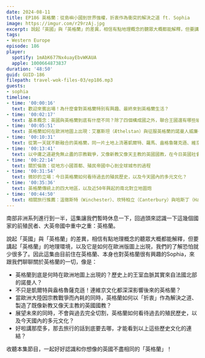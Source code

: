 ```yaml
---
date: 2024-08-11
title: EP186 英格蘭：從島嶼小國到世界強權，折衷作為衝突的解決之道 ft. Sophia
image: https://imgur.com/r29rzAj.jpg
excerpt: 說起「英國」與「英格蘭」的差異，相信有點地理概念的聽眾大概都能解釋，但要講起「英格蘭」的地理環境，以及它是如何在歐洲版圖上出現，我們的了解恐怕就少很多了。收聽本集節目，一起好好認識和你想像的英國不盡相同的「英格蘭」！
tags:
- Western Europe
episode: 186
player:
  spotify: 1mAbK677Nx4uayEbvWKAUA
  apple: 1000664873837
duration: '48:50'
guid: GUID-186
filepath: travel-wok-files-03/ep186.mp3
guests:
- sophia
timeline:
- time: '00:00:16'
  text: 歡迎來賓出場！為什麼會對英格蘭特別有興趣、最終來到英格蘭生活？
- time: '00:02:17'
  text: 基本概念：英國與英格蘭到底有什麼不同？除了四個構成國之外，聯合王國還有哪些組成部分？
- time: '00:05:51'
  text: 英格蘭如何在歐洲地圖上出現：艾塞斯坦（Æthelstan）與征服英格蘭的諾曼人威廉一世
- time: '00:10:31'
  text: 從第一天就不斷融合的英格蘭，同一片土地上流著凱爾特、羅馬、盎格魯薩克遜、維京與諾曼血統
- time: '00:13:41'
  text: 以中庸之道避免無止盡的宗教戰爭，又像新教又像天主教的英國國教，在今日英國社會中有多重要？
- time: '00:22:14'
  text: 關於倫敦：從地方小國首都、殖民帝國中心到全球城市的過程
- time: '00:31:54'
  text: 微妙的立場：今日英格蘭如何看待過去的殖民歷史，以及今天國內的多元文化？
- time: '00:35:36'
  text: 英格蘭傳統上的四大地區，以及近50年興起的南北對立地圖炮
- time: '00:44:50'
  text: 相關旅行推薦：溫徹斯特（Winchester）、坎特柏立（Canterbury）與哈斯丁（Hastings）
---
```

南部非洲系列進行到一半，這集讓我們暫時休息一下，回過頭來認識一下這幾個國家的前殖民者、大英帝國中重中之重：英格蘭。

說起「英國」與「英格蘭」的差異，相信有點地理概念的聽眾大概都能解釋，但要講起「英格蘭」的地理環境，以及它是如何在歐洲版圖上出現，我們的了解恐怕就少很多了。因此這集由目前住在英格蘭、本身也對英格蘭很有興趣的Sophia，來跟我們聊聊關於英格蘭的一切，像是：

* 英格蘭到底是何時在歐洲地圖上出現的？歷史上的王室血脈其實來自法國北部的諾曼人？
* 不只是凱爾特與盎格魯薩克遜！連維京文化都深深影響後來的英格蘭？
* 當歐洲大陸因宗教戰爭而內耗的同時，英格蘭如何以「折衷」作為解決之道、製造了既像新教又像天主教的英國國教？
* 展望未來的同時，不會與過去完全切割，英格蘭如何看待過去的殖民歷史，以及今天國內的多元文化？
* 好啦講那麼多，那去旅行的話到底要去哪，才能看到以上這些歷史文化的連結？

收聽本集節目，一起好好認識和你想像的英國不盡相同的「英格蘭」！
